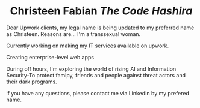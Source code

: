 <h1 align=center>Christeen Fabian <i>The Code Hashira</i></h1>

<p>Dear Upwork clients, my legal name is being updated to my preferred name as Christeen. Reasons are... I'm a transsexual woman.</p>

<p>Currently working on making my IT services available on upwork.</p>

<p>Creating enterprise-level web apps</p>

<p>During off hours, I'm exploring the world of rising AI and Information Security-To protect famipy, friends and people against threat actors and their dark programs.</p>

<p>if you have any questions, please contact me via LinkedIn by my prefered name.</p>